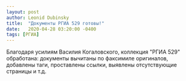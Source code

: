 ```yaml
---
layout: post
author: Leonid Dubinsky
title:  "Документы РГИА 529 готовы!"
date:   2020-04-28 03:20:00 -0400
tags: [РГИА]
---
```


Благодаря усилиям Василия Когаловского, коллекция "РГИА 529" обработана:
документы вычитаны по факсимиле оригиналов, добавлены таги, проставлены ссылки,
выявлены отсутствующие страницы и т.д.
